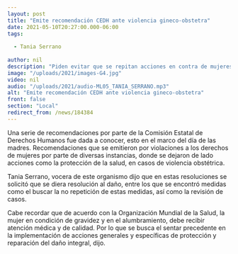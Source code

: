 ```yaml
---
layout: post
title: "Emite recomendación CEDH ante violencia gineco-obstetra"
date: 2021-05-10T20:27:00.000-06:00
tags:
  
  - Tania Serrano
  
author: nil
description: "Piden evitar que se repitan acciones en contra de mujeres en esta sector."
image: "/uploads/2021/images-G4.jpg"
video: nil
audio: "/uploads/2021/audio-ML05_TANIA_SERRANO.mp3"
alt: "Emite recomendación CEDH ante violencia gineco-obstetra"
front: false
section: "Local"
redirect_from: /news/184384
---
```


Una serie de recomendaciones por parte de la Comisión Estatal de Derechos Humanos fue dada a conocer, esto en el marco del día de las madres. Recomendaciones que se emitieron por violaciones a los derechos de mujeres por parte de diversas instancias, donde se dejaron de lado acciones como la protección de la salud, en casos de violencia obstétrica.

Tania Serrano, vocera de este organismo dijo que en estas resoluciones se solicitó que se diera resolución al daño, entre los que se encontró medidas como el buscar la no repetición de estas medidas, así como la revisión de casos.

Cabe recordar que de acuerdo con la Organización Mundial de la Salud, la mujer en condición de gravidez y en el alumbramiento, debe recibir atención médica y de calidad. Por lo que se busca el sentar precedente en la implementación de acciones generales y específicas de protección y reparación del daño integral, dijo.

